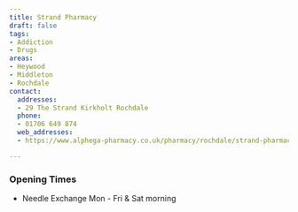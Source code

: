 ```yaml
---
title: Strand Pharmacy
draft: false
tags:
- Addiction
- Drugs
areas:
- Heywood
- Middleton
- Rochdale
contact:
  addresses:
  - 29 The Strand Kirkholt Rochdale
  phone:
  - 01706 649 874
  web_addresses:
  - https://www.alphega-pharmacy.co.uk/pharmacy/rochdale/strand-pharmacy

---
```


### Opening Times
* Needle Exchange Mon - Fri & Sat morning